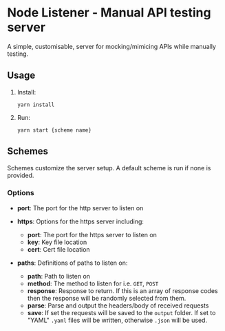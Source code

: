 # Node Listener - Manual API testing server

A simple, customisable, server for mocking/mimicing APIs while manually testing.

## Usage

1. Install:
    ```shell
    yarn install
    ```

2. Run:
    ```shell
    yarn start {scheme name}
    ```

## Schemes

Schemes customize the server setup.  A default scheme is run if none is provided.

### Options

* **port**: The port for the http server to listen on

* **https**: Options for the https server including:
  - **port**: The port for the https server to listen on
  - **key**: Key file location
  - **cert**: Cert file location

* **paths**: Definitions of paths to listen on:
  - **path**: Path to listen on
  - **method**: The method to listen for i.e. `GET`, `POST`
  - **response**: Response to return.  If this is an array of response codes then the response will be randomly selected from them.
  - **parse**: Parse and output the headers/body of received requests
  - **save**: If set the requests will be saved to the `output` folder. If set to "YAML" `.yaml` files will be written, otherwise `.json` will be used.
